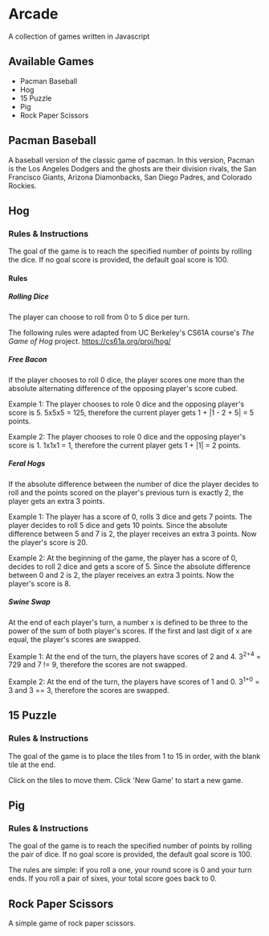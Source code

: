 # Arcade
A collection of games written in Javascript

## Available Games
* Pacman Baseball
* Hog
* 15 Puzzle
* Pig
* Rock Paper Scissors

## Pacman Baseball
A baseball version of the classic game of pacman. In this version, Pacman is the Los Angeles Dodgers and the
ghosts are their division rivals, the San Francisco Giants, Arizona Diamonbacks, San Diego Padres, and Colorado 
Rockies. 

## Hog

### Rules & Instructions
The goal of the game is to reach the specified number of points by rolling the dice. 
If no goal score is provided, the default goal score is 100.

#### Rules

##### Rolling Dice
The player can choose to roll from 0 to 5 dice per turn.

The following rules were adapted from UC Berkeley's CS61A course's <em>The Game of Hog</em> project.
https://cs61a.org/proj/hog/

##### Free Bacon
If the player chooses to roll 0 dice, the player scores one more than the absolute alternating difference
of the opposing player's score cubed.

Example 1: The player chooses to role 0 dice and the opposing player's score is 5. 5x5x5 = 125, therefore
the current player gets 1 + |1 - 2 + 5| = 5 points.

Example 2: The player chooses to role 0 dice and the opposing player's score is 1. 1x1x1 = 1, therefore 
the current player gets 1 + |1| = 2 points.

##### Feral Hogs

If the absolute difference between the number of dice the player decides to roll and the points scored on the
player's previous turn is exactly 2, the player gets an extra 3 points. 

Example 1: The player has a score of 0, rolls 3 dice and gets 7 points. The player decides to roll 5 dice and
gets 10 points. Since the absolute difference between 5 and 7 is 2, the player receives an extra 3 points. Now 
the player's score is 20.

Example 2: At the beginning of the game, the player has a score of 0, decides to roll 2 dice and gets a score of 5.
Since the absolute difference between 0 and 2 is 2, the player receives an extra 3 points. Now the player's score
is 8.

##### Swine Swap

At the end of each player's turn, a number x is defined to be three to the power of the sum of both player's scores. 
If the first and last digit of x are equal, the player's scores are swapped. 

Example 1: At the end of the turn, the players have scores of 2 and 4. 3<sup>2+4</sup> = 729 and 7 != 9, therefore the 
scores are not swapped. 

Example 2: At the end of the turn, the players have scores of 1 and 0. 3<sup>1+0</sup> = 3 and 3 == 3, therefore the 
scores are swapped.

## 15 Puzzle 

### Rules & Instructions
The goal of the game is to place the tiles from 1 to 15 in order, with the blank tile at the end.

Click on the tiles to move them. Click 'New Game' to start a new game. 

## Pig

### Rules & Instructions
The goal of the game is to reach the specified number of points by rolling the pair of dice. 
If no goal score is provided, the default goal score is 100.

The rules are simple: if you roll a one, your round score is 0 and your turn ends. If you roll a 
pair of sixes, your total score goes back to 0.

## Rock Paper Scissors
A simple game of rock paper scissors.
